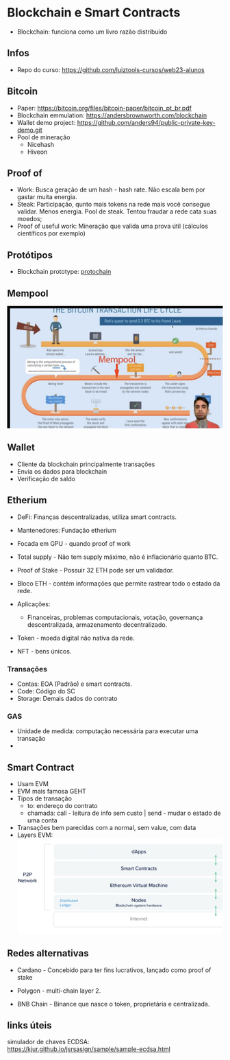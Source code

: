 # Blockchain e Smart Contracts

- Blockchain: funciona como um livro razão distribuído

## Infos
- Repo do curso: https://github.com/luiztools-cursos/web23-alunos

## Bitcoin

- Paper: https://bitcoin.org/files/bitcoin-paper/bitcoin_pt_br.pdf
- Blockchain emmulation: https://andersbrownworth.com/blockchain
- Wallet demo project: https://github.com/anders94/public-private-key-demo.git
- Pool de mineração
    - Nicehash
    - Hiveon

## Proof of

- Work: Busca geração de um hash - hash rate. Não escala bem por gastar muita energia.
- Steak: Participação, qunto mais tokens na rede mais você consegue validar. Menos energia. Pool de steak. Tentou fraudar a rede cata suas moedos;
- Proof of useful work: Mineração que valida uma prova útil (cálculos científicos por exemplo)

## Protótipos

- Blockchain prototype: [protochain](./01-blockchain/01-protochain/READNE.md)

## Mempool

![mempool](./img-curso/mempool.png)

## Wallet

- Cliente da blockchain principalmente transações
- Envia os dados para blockchain
- Verificação de saldo


## Etherium

- DeFi: Finanças descentralizadas, utiliza smart contracts.
- Mantenedores: Fundação etherium
- Focada em GPU - quando proof of work
- Total supply - Não tem supply máximo, não é inflacionário quanto BTC.
- Proof of Stake - Possuir 32 ETH pode ser um validador.
- Bloco ETH - contém informações que permite rastrear todo o estado da rede.
- Aplicações:

    - Financeiras, problemas computacionais, votação, governança descentralizada, armazenamento decentralizado.
- Token - moeda digital não nativa da rede.
- NFT - bens únicos.

### Transações

- Contas: EOA (Padrão) e smart contracts.
- Code: Código do SC
- Storage: Demais dados do contrato

### GAS

- Unidade de medida: computação necessária para executar uma transação
-

## Smart Contract

- Usam EVM
- EVM mais famosa GEHT
- Tipos de transação
    - to: endereço do contrato
    - chamada: call - leitura de info sem custo | send - mudar o estado de uma conta
- Transações bem parecidas com a normal, sem value, com data
- Layers EVM: ![EVM](./img-curso/evm_2.png)


## Redes alternativas

- Cardano - Concebido para ter fins lucrativos, lançado como proof of stake

- Polygon - multi-chain layer 2.

- BNB Chain - Binance que nasce o token, proprietária e centralizada.

## links úteis

simulador de chaves ECDSA: https://kjur.github.io/jsrsasign/sample/sample-ecdsa.html
